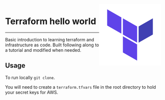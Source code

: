 <img src="./_docs/logo.png" align="right" height="200px" />

# Terraform hello world


----

Basic introduction to learning terraform and infrastructure as code. Built following along to a tutorial and modified when needed.

## Usage

To run locally ```git clone```.

You will need to create a ```terraform.tfvars``` file in the root directory to hold your secret keys for AWS.

